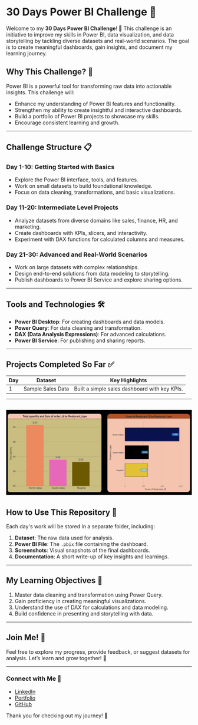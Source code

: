 # 30 Days Power BI Challenge 🚀

Welcome to my **30 Days Power BI Challenge**! 🎉 This challenge is an initiative to improve my skills in Power BI, data visualization, and data storytelling by tackling diverse datasets and real-world scenarios. The goal is to create meaningful dashboards, gain insights, and document my learning journey.

## Why This Challenge? 🤔

Power BI is a powerful tool for transforming raw data into actionable insights. This challenge will:
- Enhance my understanding of Power BI features and functionality.
- Strengthen my ability to create insightful and interactive dashboards.
- Build a portfolio of Power BI projects to showcase my skills.
- Encourage consistent learning and growth.

---

## Challenge Structure 📋

### Day 1-10: **Getting Started with Basics**
- Explore the Power BI interface, tools, and features.
- Work on small datasets to build foundational knowledge.
- Focus on data cleaning, transformations, and basic visualizations.

### Day 11-20: **Intermediate Level Projects**
- Analyze datasets from diverse domains like sales, finance, HR, and marketing.
- Create dashboards with KPIs, slicers, and interactivity.
- Experiment with DAX functions for calculated columns and measures.

### Day 21-30: **Advanced and Real-World Scenarios**
- Work on large datasets with complex relationships.
- Design end-to-end solutions from data modeling to storytelling.
- Publish dashboards to Power BI Service and explore sharing options.

---

## Tools and Technologies 🛠️
- **Power BI Desktop**: For creating dashboards and data models.
- **Power Query**: For data cleaning and transformation.
- **DAX (Data Analysis Expressions)**: For advanced calculations.
- **Power BI Service**: For publishing and sharing reports.

---

## Projects Completed So Far ✅
| Day | Dataset | Key Highlights |
|-----|---------|----------------|
| 1   | Sample Sales Data | Built a simple sales dashboard with key KPIs. |

---
![Day 1- 10 Dashboard](day1-dashboard.png)
---

## How to Use This Repository 📂
Each day's work will be stored in a separate folder, including:
1. **Dataset**: The raw data used for analysis.
2. **Power BI File**: The `.pbix` file containing the dashboard.
3. **Screenshots**: Visual snapshots of the final dashboards.
4. **Documentation**: A short write-up of key insights and learnings.

---

## My Learning Objectives 🎯
1. Master data cleaning and transformation using Power Query.
2. Gain proficiency in creating meaningful visualizations.
3. Understand the use of DAX for calculations and data modeling.
4. Build confidence in presenting and storytelling with data.

---

## Join Me! 🤝
Feel free to explore my progress, provide feedback, or suggest datasets for analysis. Let’s learn and grow together! 💪

---

### Connect with Me 🌟
- [LinkedIn](https://www.linkedin.com/in/lagisetty-ravikiran-a308a3216/)  
- [Portfolio](https://lagisettyravikiran.github.io/Portfolio/)  
- [GitHub](https://github.com/LagisettyRavikiran)  

Thank you for checking out my journey! 🚀
